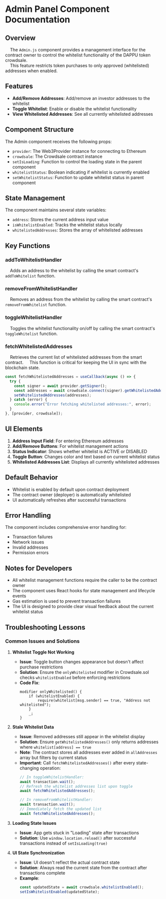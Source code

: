 # Admin Panel Component Documentation

## Overview

&nbsp;&nbsp;&nbsp;&nbsp;The `Admin.js` component provides a management interface for the contract owner to control the whitelist functionality of the DAPPU token crowdsale.
<br/>&nbsp;&nbsp;&nbsp;&nbsp;This feature restricts token purchases to only approved (whitelisted) addresses when enabled.

## Features

- **Add/Remove Addresses**: Add/remove an investor addresses to the whitelist
- **Toggle Whitelist**: Enable or disable the whitelist functionality
- **View Whitelisted Addresses**: See all currently whitelisted addresses

## Component Structure

The Admin component receives the following props:
- `provider`: The Web3Provider instance for connecting to Ethereum
- `crowdsale`: The Crowdsale contract instance
- `setIsLoading`: Function to control the loading state in the parent component
- `whitelistStatus`: Boolean indicating if whitelist is currently enabled
- `setWhitelistStatus`: Function to update whitelist status in parent component

## State Management

The component maintains several state variables:
- `address`: Stores the current address input value
- `isWhitelistEnabled`: Tracks the whitelist status locally
- `whitelistedAddresses`: Stores the array of whitelisted addresses

## Key Functions

### addToWhitelistHandler
&nbsp;&nbsp;&nbsp;&nbsp;Adds an address to the whitelist by calling the smart contract's `addToWhitelist` function.

### removeFromWhitelistHandler
&nbsp;&nbsp;&nbsp;&nbsp;Removes an address from the whitelist by calling the smart contract's `removeFromWhitelist` function.

### toggleWhitelistHandler
&nbsp;&nbsp;&nbsp;&nbsp;Toggles the whitelist functionality on/off by calling the smart contract's `toggleWhitelist` function.

### fetchWhitelistedAddresses
&nbsp;&nbsp;&nbsp;&nbsp;Retrieves the current list of whitelisted addresses from the smart contract.
&nbsp;&nbsp;&nbsp;&nbsp;This function is critical for keeping the UI in sync with the blockchain state.
```javascript
const fetchWhitelistedAddresses = useCallback(async () => {
  try {
    const signer = await provider.getSigner();
    const addresses = await crowdsale.connect(signer).getWhitelistedAddresses();
    setWhitelistedAddresses(addresses);
  } catch (error) {
    console.error("Error fetching whitelisted addresses:", error);
  }
}, [provider, crowdsale]);
```

## UI Elements

1. **Address Input Field**: For entering Ethereum addresses
2. **Add/Remove Buttons**: For whitelist management actions
3. **Status Indicator**: Shows whether whitelist is ACTIVE or DISABLED
4. **Toggle Button**: Changes color and text based on current whitelist status
5. **Whitelisted Addresses List**: Displays all currently whitelisted addresses

## Default Behavior

- Whitelist is enabled by default upon contract deployment
- The contract owner (deployer) is automatically whitelisted
- UI automatically refreshes after successful transactions

## Error Handling

The component includes comprehensive error handling for:
- Transaction failures
- Network issues
- Invalid addresses
- Permission errors

## Notes for Developers

- All whitelist management functions require the caller to be the contract owner
- The component uses React hooks for state management and lifecycle events
- Gas estimation is used to prevent transaction failures
- The UI is designed to provide clear visual feedback about the current whitelist status

## Troubleshooting Lessons

### Common Issues and Solutions

1. **Whitelist Toggle Not Working**
   - **Issue**: Toggle button changes appearance but doesn't affect purchase restrictions
   - **Solution**: Ensure the `onlyWhitelisted` modifier in Crowdsale.sol checks `whitelistEnabled` before enforcing restrictions
   - **Code Fix**:
     ```solidity
     modifier onlyWhitelisted() {
         if (whitelistEnabled) {
             require(whitelist[msg.sender] == true, "Address not whitelisted");
         }
         _;
     }
     ```

2. **Stale Whitelist Data**
   - **Issue**: Removed addresses still appear in the whitelist display
   - **Solution**: Ensure `getWhitelistedAddresses()` only returns addresses where `whitelist[address] == true`
   - **Note**: The contract stores all addresses ever added in `allAddresses` array but filters by current status
   - **Important**: Call `fetchWhitelistedAddresses()` after every state-changing operation:
     ```javascript
     // In toggleWhitelistHandler:
     await transaction.wait();
     // Refresh the whitelist addresses list upon toggle
     await fetchWhitelistedAddresses();

     // In removeFromWhitelistHandler:
     await transaction.wait();
     // Immediately fetch the updated list
     await fetchWhitelistedAddresses();
     ```

3. **Loading State Issues**
   - **Issue**: App gets stuck in "Loading" state after transactions
   - **Solution**: Use `window.location.reload()` after successful transactions instead of `setIsLoading(true)`

4. **UI State Synchronization**
   - **Issue**: UI doesn't reflect the actual contract state
   - **Solution**: Always read the current state from the contract after transactions complete
   - **Example**:
     ```javascript
     const updatedState = await crowdsale.whitelistEnabled();
     setIsWhitelistEnabled(updatedState);
     ```
